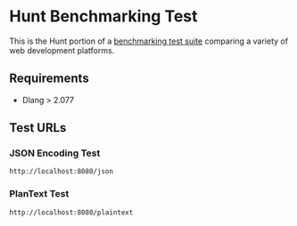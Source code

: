 # Hunt Benchmarking Test

This is the Hunt portion of a [benchmarking test suite](../) comparing a variety of web development platforms.


## Requirements
* Dlang > 2.077

## Test URLs

### JSON Encoding Test

    http://localhost:8080/json
    
### PlanText Test

    http://localhost:8080/plaintext
